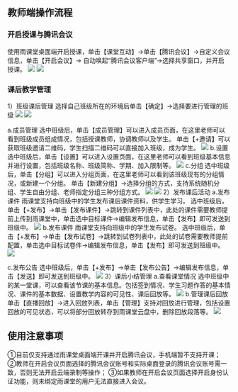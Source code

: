## 教师端操作流程
### 开启授课与腾讯会议
使用雨课堂桌面端开启授课，单击【课堂互动】->单击【腾讯会议】->自定义会议信息，单击【开启会议】-> 自动唤起“腾讯会议客户端”->选择共享窗口，并开启授课。
![](https://qcloudimg.tencent-cloud.cn/raw/7e29a58d1b9086721f457848d304a4da.png)
![](https://qcloudimg.tencent-cloud.cn/raw/24119b2a61cc50742c30da128ee003fa.png)
### 课后教学管理
1）班级课后管理
选择自己班级所在的环境后单击【确定】->选择要进行管理的班级
![](https://qcloudimg.tencent-cloud.cn/raw/0e107f37db3771c1c5417627fc7710d9.png)
![](https://qcloudimg.tencent-cloud.cn/raw/109b4049e467d950969549d6e2a80ac7.png)

a.成员管理
选中班级后，单击【成员管理】可以进入成员页面，在这里老师可以看到班级成员组成情况，包括授课教师，协调教师以及学生。
单击【+邀请】可以获取班级邀请二维码，学生扫描二维码可以直接加入班级，成为学生。
![](https://qcloudimg.tencent-cloud.cn/raw/419506779bbbd844b62a336a08ece846.png)
b.设置
选中班级后，单击【设置】可以进入设置页面，在这里老师可以看到班级基本信息并进行设置，包括班级名称、班级简称、学期、加入限制等。
![](https://qcloudimg.tencent-cloud.cn/raw/1e6d779aaf91b1e946036706365b227c.png)
c.分组
选中班级后，单击【分组】可以进入分组页面，在这里老师可以看到该班级现有的分组情况，或新建一个分组。
单击【新建分组】->选择分组的方式，支持系统随机分组、学生自由分组、老师指定分组三种分组方式。
![](https://qcloudimg.tencent-cloud.cn/raw/066c235b42504cdcd7e96dadcb19b036.png)
![](https://qcloudimg.tencent-cloud.cn/raw/65ed1591df94a7c5ecee61ba0f40dd56.png)
2）发布课后活动
a.发布课件
雨课堂支持向班级中的学生发布课后课件资料，供学生学习。
选中班级后，单击【+发布】->单击【发布课件】->跳转到课件列表中，此处的课件需要教师提前上传到雨课堂中，单击选中目标课件->编辑发布信息，单击【发布】即可发送到班级中。
![](https://qcloudimg.tencent-cloud.cn/raw/8869d949e4028c1a509f05db6d329759.png)
b.发布课件
雨课堂支持向班级中的学生发布试卷。
选中班级后，单击【+发布】->单击【发布试卷】->跳转到试卷列表中，此处的试卷需要教师提前配置，单击选中目标试卷件->编辑发布信息，单击【发布】即可发送到班级中。
![](https://qcloudimg.tencent-cloud.cn/raw/27f6e4244cc39366a6b12670eee02b59.png)

c.发布公告
选中班级后，单击【+发布】->单击【发布公告】->编辑发布信息，单击【发送】即可发送到班级中。
![](https://qcloudimg.tencent-cloud.cn/raw/c4290ebcab95633ca25479b594d92776.png)
3）课后小结管理
a.查看课堂情况
选中班级中的某一堂课，可以查看该节课的基本信息。包括签到情况、学生习题作答的基本情况、课件的基本数据、设置教学内容的可见性、课后回放等。
![](https://qcloudimg.tencent-cloud.cn/raw/cd7cad939b5cdd61e3aa368ffde5a9a8.png)
b.管理课后回放
单击【直播回放】->进入回放列表，单击【管理】支持对回放进行管理，包括设置回放的可见状态，可以将部分回放转存到雨课堂云盘中，删除回放段落等。
![](https://qcloudimg.tencent-cloud.cn/raw/aa78384edcb351be91ecaaed8d2a7a88.png)

## 使用注意事项
①目前仅支持通过雨课堂桌面端开课并开启腾讯会议，手机端暂不支持开课；
②教师在开启会议页面选择的腾讯会议账号和实际桌面登录的腾讯会议账号需一致，否则无法开启云端录制等操作；
③如果教师在开启会议页面选择开启身份认证功能，则未绑定雨课堂的用户无法直接进入会议。
